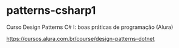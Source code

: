 # patterns-csharp1
Curso Design Patterns C# I: boas práticas de programação (Alura)

https://cursos.alura.com.br/course/design-patterns-dotnet
